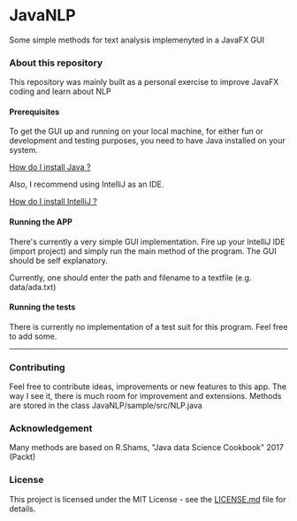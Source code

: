 # JavaNLP
Some simple methods for text analysis implemenyted in a JavaFX GUI

### About this repository

This repository was mainly built as a personal exercise to improve JavaFX coding and learn about NLP 

#### Prerequisites

To get the GUI up and running on your local machine, for either fun or development and testing purposes, you need to have Java installed on your system.

[How do I install Java ?](https://www.java.com/en/download/help/download_options.xml)

Also, I recommend using IntelliJ as an IDE.

[How do I install IntelliJ ?](https://www.jetbrains.com/help/idea/installing-and-launching.html)

#### Running the APP

There's currently a very simple GUI implementation. Fire up your IntelliJ IDE (import project) and simply run the main method of the program. The GUI should be self explanatory.

Currently, one should enter the path and filename to a textfile (e.g. data/ada.txt)

#### Running the tests

There is currently no implementation of a test suit for this program. Feel free to add some.

***

### Contributing

Feel free to contribute ideas, improvements or new features to this app. The way I see it, there is much room for improvement and extensions.
Methods are stored in the class JavaNLP/sample/src/NLP.java 

### Acknowledgement

Many methods are based on R.Shams, "Java data Science Cookbook" 2017 (Packt)

### License

This project is licensed under the MIT License - see the [LICENSE.md](LICENSE.md) file for details. 

